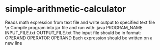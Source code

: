 # simple-arithmetic-calculator
Reads math expression from text file and write output to specified text file \n
Compile program into jar file and run with:
java PROGRAM_NAME INPUT_FILE.txt OUTPUT_FILE.txt
The input file should be in format:
OPERAND OPERATOR OPERAND
Each expression should be written on a new line
